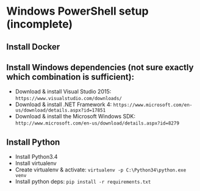 # Windows PowerShell setup (incomplete)

## Install Docker

## Install Windows dependencies (not sure exactly which combination is sufficient):

* Download & install Visual Studio 2015: `https://www.visualstudio.com/downloads/`
* Download & install .NET Framework 4: `https://www.microsoft.com/en-us/download/details.aspx?id=17851`
* Download & install the Microsoft Windows SDK: `http://www.microsoft.com/en-us/download/details.aspx?id=8279`

## Install Python

* Install Python3.4
* Install virtualenv
* Create virtualenv & activate: `virtualenv -p C:\Python34\python.exe venv`
* Install python deps: `pip install -r requirements.txt`
